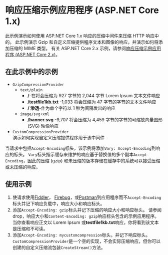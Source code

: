 # <a name="response-compression-sample-application-aspnet-core-1x"></a>响应压缩示例应用程序 (ASP.NET Core 1.x)

此示例演示如何使用 ASP.NET Core 1.x 响应的压缩中间件来压缩 HTTP 响应中的。 此示例演示 Gzip 和自定义压缩提供程序文本和图像的响应，并演示如何将添加压缩的 MIME 类型。 有关 ASP.NET Core 2.x 示例，请参阅[响应压缩示例应用程序 (ASP.NET Core 2.x)](https://github.com/aspnet/Docs/tree/master/aspnetcore/performance/response-compression/samples/2.x)。

## <a name="examples-in-this-sample"></a>在此示例中的示例
* `GzipCompressionProvider`
  * `text/plain`
    * **/**-在将会压缩为 927 字节的 2,044 字节 Lorem Ipsum 文本文件响应
    * **/testfile1kb.txt** -1,033 将会压缩为 47 字节的字节的文本文件响应
    * **/ 渗透**-作为单个字符以 1 秒为间隔发出的响应 
  * `image/svg+xml`
    * **/banner.svg** -9,707 将会压缩为 4,459 字节的字节的可缩放向量图形 (SVG) 映像响应
* `CustomCompressionProvider`<br>演示如何实现自定义压缩提供程序用于该中间件

当请求中包括`Accept-Encoding`标头，该示例将添加`Vary: Accept-Encoding`到响应的标头。 `Vary`标头指示缓存来维护的响应基于替换值的多个副本`Accept-Encoding`，因此的压缩 (gzip) 和未压缩的版本存储在缓存中的系统可以接受压缩或未压缩的响应。

## <a name="using-the-sample"></a>使用示例
1. 使请求使用[Fiddler](http://www.telerik.com/fiddler)， [Firebug](http://getfirebug.com/)，或[Postman](https://www.getpostman.com/)到应用程序而不`Accept-Encoding`标头并记下响应负载中，响应大小和响应标头。
2. 添加`Accept-Encoding: gzip`标头并记下压缩的响应大小和响应标头。 请参阅 drop，响应大小和`Content-Encoding: gzip`响应标头包含的示例应用程序。 当你查看响应正文以 Lorem Ipsum 或**testfile1kb.txt**响应，你将看到该文本是压缩和不可读。
3. 添加`Accept-Encoding: mycustomcompression`标头，并记下响应标头。 `CustomCompressionProvider`是一个空的实现，不会实际压缩响应，但你可以创建的自定义压缩流包装`CreateStream()`方法。
